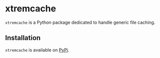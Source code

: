 # xtremcache

`xtremcache` is a Python package dedicated to handle generic file caching.

## Installation

`xtremcache` is available on [PyPi](https://pypi.org/project/xtremcache/).

